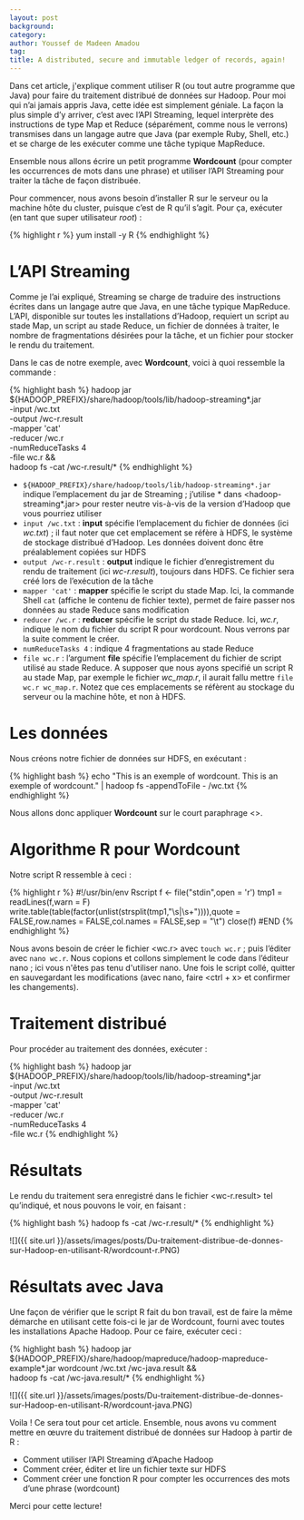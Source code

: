 ```yaml
---
layout: post
background:
category:
author: Youssef de Madeen Amadou
tag:
title: A distributed, secure and immutable ledger of records, again!
---
```


Dans cet article, j'explique comment utiliser R (ou tout autre programme que Java) pour faire du traitement distribué de données sur Hadoop. Pour moi qui n’ai jamais appris Java, cette idée est simplement géniale. La façon la plus simple d’y arriver, c’est avec l’API Streaming, lequel interprète des instructions de type Map et Reduce (séparément, comme nous le verrons) transmises dans un langage autre que Java (par exemple Ruby, Shell, etc.) et se charge de les exécuter comme une tâche typique MapReduce. 
 
Ensemble nous allons écrire un petit programme **Wordcount** (pour compter les occurrences de mots dans une phrase) et utiliser l’API Streaming pour traiter la tâche de façon distribuée.
 
Pour commencer, nous avons besoin d’installer R sur le serveur ou la machine hôte du cluster, puisque c’est de R qu’il s’agit. Pour ça, exécuter (en tant que super utilisateur _root_) : 
 
{% highlight r %}
yum install -y R
{% endhighlight %}
 
# L’API Streaming

Comme je l’ai expliqué, Streaming se charge de traduire des instructions écrites dans un langage autre que Java, en une tâche typique MapReduce. L’API, disponible sur toutes les installations d’Hadoop, requiert un script au stade Map, un script au stade Reduce, un fichier de données à traiter, le nombre de fragmentations désirées pour la tâche, et un fichier pour stocker le rendu du traitement.
 
Dans le cas de notre exemple, avec **Wordcount**, voici à quoi ressemble la commande :
 
{% highlight bash %}
hadoop jar ${HADOOP_PREFIX}/share/hadoop/tools/lib/hadoop-streaming*.jar \
-input /wc.txt \
-output /wc-r.result \
-mapper 'cat' \
-reducer /wc.r \
-numReduceTasks 4 \
-file wc.r && \
hadoop fs -cat /wc-r.result/*
{% endhighlight %}
 

- `${HADOOP_PREFIX}/share/hadoop/tools/lib/hadoop-streaming*.jar` indique l’emplacement du jar de Streaming ; j’utilise * dans <hadoop-streaming*.jar> pour rester neutre vis-à-vis de la version d’Hadoop que vous pourriez utiliser
- `input /wc.txt` : **input** spécifie l’emplacement du fichier de données (ici _wc.txt_) ; il faut noter que cet emplacement se réfère à HDFS, le système de stockage distribué d’Hadoop. Les données doivent donc être préalablement copiées sur HDFS
- `output /wc-r.result` : **output** indique le fichier d’enregistrement du rendu de traitement (ici _wc-r.result_), toujours dans HDFS. Ce fichier sera créé lors de l’exécution de la tâche
- `mapper 'cat'` : **mapper** spécifie le script du stade Map. Ici, la commande Shell `cat` (affiche le contenu de fichier texte), permet de faire passer nos données au stade Reduce sans modification
- `reducer /wc.r` : **reducer** spécifie le script du stade Reduce. Ici, _wc.r_, indique le nom du fichier du script R pour wordcount. Nous verrons par la suite comment le créer.
- `numReduceTasks 4` : indique 4 fragmentations au stade Reduce
- `file wc.r` : l’argument **file** spécifie l’emplacement du fichier de script utilisé au stade Reduce. A supposer que nous ayons specifié un script R au stade Map, par exemple le fichier _wc_map.r_, il aurait fallu mettre `file wc.r wc_map.r`. Notez que ces emplacements se réfèrent au stockage du serveur ou la machine hôte, et non à HDFS.

 
# Les données
Nous créons notre fichier de données sur HDFS, en exécutant :
 
{% highlight bash %}
echo "This is an exemple of wordcount. This is an exemple of wordcount." | hadoop fs -appendToFile - /wc.txt
{% endhighlight %}

Nous allons donc appliquer **Wordcount** sur le court paraphrage <<This is an exemple of wordcount. This is an exemple of wordcount.>>.
 
# Algorithme R pour Wordcount
Notre script R ressemble à ceci :
 
{% highlight r %}
#!/usr/bin/env Rscript
f <- file("stdin",open = 'r')
tmp1 = readLines(f,warn = F)
write.table(table(factor(unlist(strsplit(tmp1,"\s|\s+")))),quote = FALSE,row.names = FALSE,col.names = FALSE,sep = "\t")
close(f)
#END
{% endhighlight %}
 
Nous avons besoin de créer le fichier <wc.r> avec `touch wc.r` ; puis l’éditer avec `nano wc.r`. Nous copions et collons simplement le code dans l’éditeur nano ; ici vous n'êtes pas tenu d'utiliser nano. Une fois le script collé, quitter en sauvegardant les modifications (avec nano, faire <ctrl + x> et confirmer les changements).
 
# Traitement distribué
Pour procéder au traitement des données, exécuter : 
 
{% highlight bash %}
hadoop jar ${HADOOP_PREFIX}/share/hadoop/tools/lib/hadoop-streaming*.jar \
-input /wc.txt \
-output /wc-r.result \
-mapper 'cat' \
-reducer /wc.r \
-numReduceTasks 4 \
-file wc.r
{% endhighlight %}
 
# Résultats
Le rendu du traitement sera enregistré dans le fichier <wc-r.result> tel qu’indiqué, et nous pouvons le voir, en faisant : 
 
{% highlight bash %}
hadoop fs -cat /wc-r.result/*
{% endhighlight %}

![]({{ site.url }}/assets/images/posts/Du-traitement-distribue-de-donnes-sur-Hadoop-en-utilisant-R/wordcount-r.PNG)

# Résultats avec Java
 
Une façon de vérifier que le script R fait du bon travail, est de faire la même démarche en utilisant cette fois-ci le jar de Wordcount, fourni avec toutes les installations Apache Hadoop. Pour ce faire, exécuter ceci :
 
{% highlight bash %}
hadoop jar ${HADOOP_PREFIX}/share/hadoop/mapreduce/hadoop-mapreduce-example*.jar wordcount /wc.txt /wc-java.result && \
hadoop fs -cat /wc-java.result/*
{% endhighlight %}

![]({{ site.url }}/assets/images/posts/Du-traitement-distribue-de-donnes-sur-Hadoop-en-utilisant-R/wordcount-java.PNG)
 
Voila ! Ce sera tout pour cet article. Ensemble, nous avons vu comment mettre en œuvre du traitement distribué de données sur Hadoop à partir de R :

- Comment utiliser l’API Streaming d’Apache Hadoop
- Comment créer, éditer et lire un fichier texte sur HDFS
- Comment créer une fonction R pour compter les occurrences des mots d’une phrase (wordcount)

 
Merci pour cette lecture!